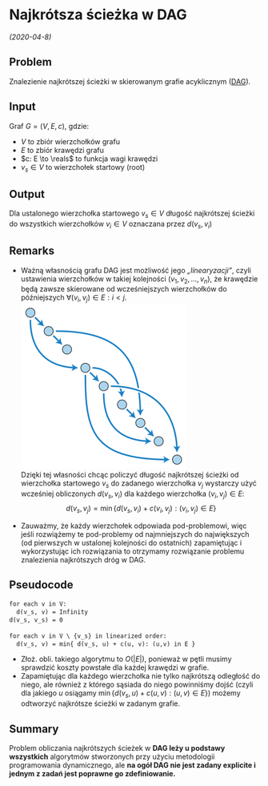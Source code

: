 # Najkrótsza ścieżka w DAG
*(2020-04-8)*

## Problem

Znalezienie najkrótszej ścieżki w skierowanym grafie acyklicznym ([DAG](https://en.wikipedia.org/wiki/Directed_acyclic_graph)).

## Input

Graf $G = (V,E,c)$, gdzie:
- $V$ to zbiór wierzchołków grafu
- $E$ to zbiór krawędzi grafu
- $c: E \to \reals$ to funkcja wagi krawędzi
- $v_s \in V$ to wierzchołek startowy ($\mathrm{root}$)

## Output

Dla ustalonego wierzchołka startowego $v_s \in V$ długość najkrótszej ścieżki do wszystkich wierzchołków $v_i \in V$ oznaczana przez $d(v_s, v_i)$

## Remarks

- Ważną własnością grafu DAG jest możliwość jego *„linearyzacji”*, czyli ustawienia wierzchołków w takiej kolejności $(v_1, v_2,\dots,v_n)$, że krawędzie będą zawsze skierowane od wcześniejszych wierzchołków do późniejszych $\forall(v_i, v_j) \in E: i<j$.\
![example dag](dag-topological-ordering.png)\
Dzięki tej własności chcąc policzyć długość najkrótszej ścieżki od wierzchołka startowego $v_s$ do zadanego wierzchołka $v_j$ wystarczy użyć wcześniej obliczonych $d(v_s, v_i)$ dla każdego wierzchołka $(v_i, v_j) \in E$:
    $$
    d(v_s, v_j) = \min\{d(v_s,v_i) + c(v_i,v_j): (v_i,v_j) \in E\}
    $$

- Zauważmy, że każdy wierzchołek odpowiada pod-problemowi, więc jeśli rozwiążemy te pod-problemy od najmniejszych do największych (od pierwszych w ustalonej kolejności do ostatnich) zapamiętując i wykorzystując ich rozwiązania to otrzymamy rozwiązanie problemu znalezienia najkrótszych dróg w DAG.

## Pseudocode

```
for each v in V:
  d(v_s, v) = Infinity
d(v_s, v_s) = 0

for each v in V \ {v_s} in linearized order:
  d(v_s, v) = min{ d(v_s, u) + c(u, v): (u,v) in E }
```

- Złoż. obli. takiego algorytmu to $O(|E|)$, ponieważ w pętli musimy sprawdzić koszty powstałe dla każdej krawędzi w grafie.
- Zapamiętując dla każdego wierzchołka nie tylko najkrótszą odległość do niego, ale również z którego sąsiada do niego powinniśmy dojść (czyli dla jakiego $u$ osiągamy $\min\{d(v_s, u) + c(u,v): (u,v) \in E\}$) możemy odtworzyć najkrótsze ścieżki w zadanym grafie.

## Summary

Problem obliczania najkrótszych ścieżek w **DAG leży u podstawy wszystkich** algorytmów stworzonych przy użyciu metodologii programowania dynamicznego, ale **na ogół DAG nie jest zadany explicite i jednym z zadań jest poprawne go zdefiniowanie.**

